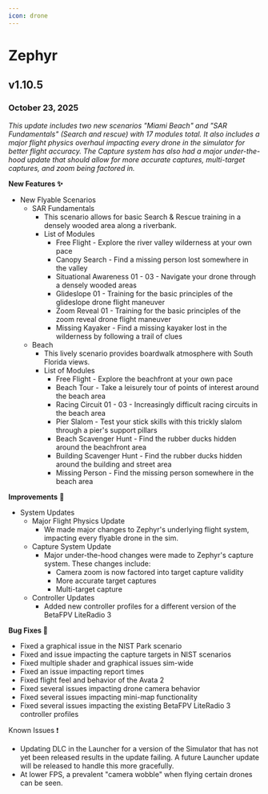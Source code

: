 ```yaml
---
icon: drone
---
```


# Zephyr

## v1.10.5

### October 23, 2025

_This update includes two new scenarios "Miami Beach" and "SAR Fundamentals" (Search and rescue) with 17 modules total. It also includes a major flight physics overhaul impacting every drone in the simulator for better flight accuracy. The Capture system has also had a major under-the-hood update that should allow for more accurate captures, multi-target captures, and zoom being factored in._

**New Features ✨**

* New Flyable Scenarios
  * SAR Fundamentals
    * This scenario allows for basic Search & Rescue training in a densely wooded area along a riverbank.
    * List of Modules
      * Free Flight - Explore the river valley wilderness at your own pace
      * Canopy Search - Find a missing person lost somewhere in the valley
      * Situational Awareness 01 - 03 - Navigate your drone through a densely wooded areas
      * Glideslope 01 - Training for the basic principles of the glideslope drone flight maneuver
      * Zoom Reveal 01 - Training for the basic principles of the zoom reveal drone flight maneuver
      * Missing Kayaker - Find a missing kayaker lost in the wilderness by following a trail of clues
  * Beach
    * This lively scenario provides boardwalk atmosphere with South Florida views.
    * List of Modules
      * Free Flight - Explore the beachfront at your own pace
      * Beach Tour - Take a leisurely tour of points of interest around the beach area
      * Racing Circuit 01 - 03 - Increasingly difficult racing circuits in the beach area
      * Pier Slalom - Test your stick skills with this trickly slalom through a pier's support pillars
      * Beach Scavenger Hunt - Find the rubber ducks hidden around the beachfront area
      * Building Scavenger Hunt - Find the rubber ducks hidden around the building and street area
      * Missing Person - Find the missing person somewhere in the beach area

**Improvements** 🙌

* System Updates
  * Major Flight Physics Update
    * We made major changes to Zephyr's underlying flight system, impacting every flyable drone in the sim.
  * Capture System Update
    * Major under-the-hood changes were made to Zephyr's capture system. These changes include:
      * Camera zoom is now factored into target capture validity
      * More accurate target captures
      * Multi-target capture
  * Controller Updates
    * Added new controller profiles for a different version of the BetaFPV LiteRadio 3

**Bug Fixes 🐛**

* Fixed a graphical issue in the NIST Park scenario
* Fixed and issue impacting the capture targets in NIST scenarios
* Fixed multiple shader and graphical issues sim-wide
* Fixed an issue impacting report times
* Fixed flight feel and behavior of the Avata 2
* Fixed several issues impacting drone camera behavior
* Fixed several issues impacting mini-map functionality
* Fixed several issues impacting the existing BetaFPV LiteRadio 3 controller profiles

Known Issues ❗

* Updating DLC in the Launcher for a version of the Simulator that has not yet been released results in  the update failing. A future Launcher update will be released to handle this more gracefully.
* At lower FPS, a prevalent "camera wobble" when flying certain drones can be seen.

